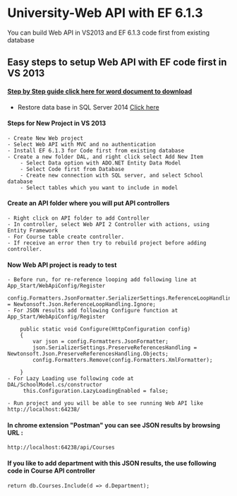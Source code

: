 # University-Web API with EF 6.1.3
You can build Web API in VS2013 and EF 6.1.3 code first from existing database

## Easy steps to setup Web API with EF code first in VS 2013  
#### [Step by Step guide click here for word document to download](https://github.com/qasirdev/UniversityAPI/blob/master/Pictures/Step%20by%20Setp.docx) 

- Restore data base in SQL Server 2014 [Click here](https://github.com/qasirdev/UniversityAPI/tree/master/Database) 

#### Steps for New Project in VS 2013 
	- Create New Web project 
	- Select Web API with MVC and no authentication 
    - Install EF 6.1.3 for Code first from existing database 
    - Create a new folder DAL, and right click select Add New Item 
        - Select Data option with ADO.NET Entity Data Model 
        - Select Code first from Database 
        - Create new connection with SQL server, and select School database 
        - Select tables which you want to include in model 
		
#### Create an API folder where you will put API controllers 
	- Right click on API folder to add Controller 
	- In controller, select Web API 2 Controller with actions, using Entity Framework 
	- For Course table create controller.  
	- If receive an error then try to rebuild project before adding controller. 

#### Now Web API project is ready to test 
	- Before run, for re-reference looping add following line at App_Start/WebApiConfig/Register 
         config.Formatters.JsonFormatter.SerializerSettings.ReferenceLoopHandling = Newtonsoft.Json.ReferenceLoopHandling.Ignore; 
	- For JSON results add following Configure function at App_Start/WebApiConfig/Register   
         
        public static void Configure(HttpConfiguration config)
        {
            var json = config.Formatters.JsonFormatter;
            json.SerializerSettings.PreserveReferencesHandling = Newtonsoft.Json.PreserveReferencesHandling.Objects;
            config.Formatters.Remove(config.Formatters.XmlFormatter);

        }
	- For Lazy Loading use following code at DAL/SchoolModel.cs/constructor 
         this.Configuration.LazyLoadingEnabled = false; 

	- Run project and you will be able to see running Web API like http://localhost:64238/  

#### In chrome extension "Postman" you can see JSON results by browsing URL : 
	http://localhost:64238/api/Courses 
#### If you like to add department with this JSON results, the use following code in Course API controller
	return db.Courses.Include(d => d.Department);


